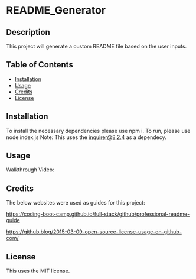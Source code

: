 # README_Generator

## Description

This project will generate a custom README file based on the user inputs. 


## Table of Contents

- [Installation](#installation)
- [Usage](#usage)
- [Credits](#credits)
- [License](#license)

## Installation

To install the necessary dependencies please use npm i. 
To run, please use node index.js
Note: This uses the inquirer@8.2.4 as a dependecy. 

## Usage

Walkthrough Video: 


## Credits

The below websites were used as guides for this project: 

https://coding-boot-camp.github.io/full-stack/github/professional-readme-guide

https://github.blog/2015-03-09-open-source-license-usage-on-github-com/
 

## License

This uses the MIT license.

